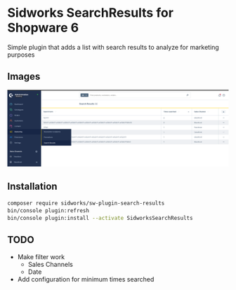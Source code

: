 # Sidworks SearchResults for Shopware 6
Simple plugin that adds a list with search results to analyze for marketing purposes

## Images
![s1](docs/s1.png)

## Installation
```bash
composer require sidworks/sw-plugin-search-results
bin/console plugin:refresh
bin/console plugin:install --activate SidworksSearchResults
```

## TODO
- Make filter work
  - Sales Channels
  - Date
- Add configuration for minimum times searched
